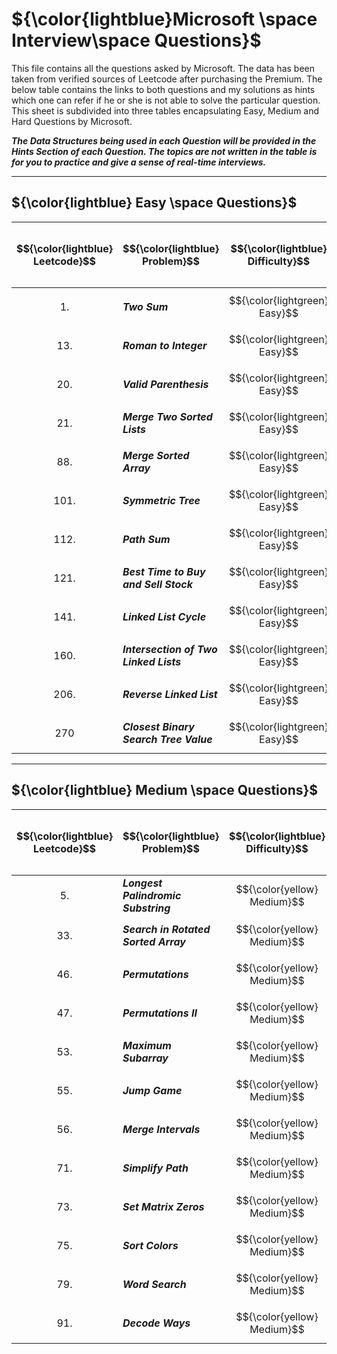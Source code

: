 # ${\color{lightblue}Microsoft \space Interview\space Questions}$

This file contains all the questions asked by Microsoft. The data has been taken from verified sources of Leetcode after purchasing the Premium. The below table contains the links to both questions and my solutions as hints which one can refer if he or she is not able to solve the particular question. This sheet is subdivided into three tables encapsulating Easy, Medium and Hard Questions by Microsoft.

***The Data Structures being used in each Question will be provided in the Hints Section of each Question. The topics are not written in the table is for you to practice and give a sense of real-time interviews.***

----


## ${\color{lightblue} Easy \space Questions}$

| $${\color{lightblue} Leetcode}$$ | $${\color{lightblue} Problem}$$ | $${\color{lightblue} Difficulty}$$ | $${\color{lightblue} Description}$$ | $${\color{lightblue} Hints}$$ | $${\color{lightblue} Base\space / \space Premium}$$ |
|-|-|-|-|-|-|
| $${1.}$$ | ***Two Sum*** | $${\color{lightgreen} Easy}$$ | [Problem1](https://leetcode.com/problems/two-sum/description/) | [Hints](https://leetcode.com/problems/two-sum/solutions/5321177/two-sum-simplified-java/) | $${\color{green} Base}$$ |
| $${13.}$$ | ***Roman to Integer*** | $${\color{lightgreen} Easy}$$ | [Problem13](https://leetcode.com/problems/roman-to-integer/description/) | [Hints](https://leetcode.com/problems/roman-to-integer/solutions/5321829/roman-to-integer-simplified-java/) | $${\color{green} Base}$$ | 
| $${20.}$$ | ***Valid Parenthesis*** | $${\color{lightgreen} Easy}$$ | [Problem20](https://leetcode.com/problems/valid-parentheses/description/) | [Hints](https://leetcode.com/problems/valid-parentheses/solutions/5250279/valid-parenthesis-simplified-java/) | $${\color{green} Base}$$ |
| $${21.}$$ | ***Merge Two Sorted Lists*** | $${\color{lightgreen} Easy}$$ | [Problem21](https://leetcode.com/problems/merge-two-sorted-lists/description/) | [Hints](https://leetcode.com/problems/merge-two-sorted-lists/solutions/5322100/merge-two-sorted-lists-simplified-java/) | $${\color{green} Base}$$ |
| $${88.}$$ | ***Merge Sorted Array*** | $${\color{lightgreen} Easy}$$ | [Problem88](https://leetcode.com/problems/merge-sorted-array/description/) | [Hints](https://leetcode.com/problems/merge-sorted-array/solutions/5322193/merge-sorted-array-simplified-java/) | $${\color{green} Base}$$ |
| $${101.}$$ | ***Symmetric Tree*** | $${\color{lightgreen} Easy}$$ | [Problem101](https://leetcode.com/problems/symmetric-tree/description/) | [Hints](https://leetcode.com/problems/symmetric-tree/solutions/5322234/symmetric-tree-simplified-java/) | $${\color{green} Base}$$ |
| $${112.}$$ | ***Path Sum*** | $${\color{lightgreen} Easy}$$ | [Problem112](https://leetcode.com/problems/path-sum/description/) | [Hints](https://leetcode.com/problems/path-sum/solutions/5322283/path-sum-simplified-java/) | $${\color{green} Base}$$ |
| $${121.}$$ | ***Best Time to Buy and Sell Stock*** | $${\color{lightgreen} Easy}$$ | [Problem121](https://leetcode.com/problems/best-time-to-buy-and-sell-stock/description/) | [Hints](https://leetcode.com/problems/best-time-to-buy-and-sell-stock/solutions/5324667/best-time-to-buy-and-sell-stock-simplified-java/) | $${\color{green} Base}$$ |
| $${141.}$$ | ***Linked List Cycle*** | $${\color{lightgreen} Easy}$$ | [Problem141](https://leetcode.com/problems/linked-list-cycle/description/) | [Hints](https://leetcode.com/problems/linked-list-cycle/description/) | $${\color{green} Base}$$ |
| $${160.}$$ | ***Intersection of Two Linked Lists*** | $${\color{lightgreen} Easy}$$ | [Problem160](https://leetcode.com/problems/intersection-of-two-linked-lists/description/) | [Hints](https://leetcode.com/problems/intersection-of-two-linked-lists/solutions/5325236/intersection-of-two-linked-lists-simplified-java/) | $${\color{green} Base}$$ |
| $${206.}$$ | ***Reverse Linked List*** | $${\color{lightgreen} Easy}$$ | [Problem206](https://leetcode.com/problems/reverse-linked-list/description/) | [Hints](https://leetcode.com/problems/reverse-linked-list/solutions/5325447/reverse-linked-list-simplified-java/) | $${\color{green} Base}$$ |
| $${270}$$ | ***Closest Binary Search Tree Value*** | $${\color{lightgreen} Easy}$$ | [Problem270](https://leetcode.com/problems/closest-binary-search-tree-value/) | [Hints](https://leetcode.com/problems/closest-binary-search-tree-value/) | $${\color{orange} Premium}$$ |

----

## ${\color{lightblue} Medium \space Questions}$

| $${\color{lightblue} Leetcode}$$ | $${\color{lightblue} Problem}$$ | $${\color{lightblue} Difficulty}$$ | $${\color{lightblue} Description}$$ | $${\color{lightblue} Hints}$$ | $${\color{lightblue} Base\space / \space Premium}$$ |
|-|-|-|-|-|-|
| $${5.}$$ | ***Longest Palindromic Substring*** | $${\color{yellow} Medium}$$ | [Problem5](https://leetcode.com/problems/longest-palindromic-substring/description/) | [Hints](https://leetcode.com/problems/longest-palindromic-substring/solutions/5327759/longest-palindromic-substring-simplified-java/) | $${\color{green} Base}$$ |
| $${33.}$$ | ***Search in Rotated Sorted Array*** | $${\color{yellow} Medium}$$ | [Problem33](https://leetcode.com/problems/search-in-rotated-sorted-array/description/) | [Hints](https://leetcode.com/problems/search-in-rotated-sorted-array/solutions/5331041/search-in-rotated-sorted-array-simplified-java/) | $${\color{green} Base}$$ |
| $${46.}$$ | ***Permutations*** | $${\color{yellow} Medium}$$ | [Problem46](https://leetcode.com/problems/permutations/description/) | [Hints](https://leetcode.com/problems/permutations/solutions/5331168/permutations-simplified-java/) | $${\color{green} Base}$$ |
| $${47.}$$ | ***Permutations II*** | $${\color{yellow} Medium}$$ | [Problem47](https://leetcode.com/problems/permutations-ii/description/) | [Hints](https://leetcode.com/problems/permutations-ii/solutions/5331235/permutations-ii-simplified-java/) | $${\color{green} Base}$$ |
| $${53.}$$ | ***Maximum Subarray*** | $${\color{yellow} Medium}$$ | [Problem53](https://leetcode.com/problems/maximum-subarray/description/) | [Hints](https://leetcode.com/problems/maximum-subarray/solutions/5331314/maximum-subarray-simplified-java/) | $${\color{green} Base}$$ |
| $${55.}$$ | ***Jump Game*** | $${\color{yellow} Medium}$$ | [Problem55](https://leetcode.com/problems/jump-game/description/) | [Hints](https://leetcode.com/problems/jump-game/solutions/5331605/jump-game-simplified-java/) | $${\color{green} Base}$$ |
| $${56.}$$ | ***Merge Intervals*** | $${\color{yellow} Medium}$$ | [Problem56](https://leetcode.com/problems/merge-intervals/description/) | [Hints](https://leetcode.com/problems/merge-intervals/solutions/5331637/merge-intervals-simplified-java/) | $${\color{green} Base}$$ |
| $${71.}$$ | ***Simplify Path*** | $${\color{yellow} Medium}$$ | [Problem71](https://leetcode.com/problems/simplify-path/description/) | [Hints](https://leetcode.com/problems/simplify-path/solutions/5331724/simplify-path-simplified-java/) | $${\color{green} Base}$$ |
| $${73.}$$ | ***Set Matrix Zeros*** | $${\color{yellow} Medium}$$ | [Problem73](https://leetcode.com/problems/set-matrix-zeroes/description/) | [Hints](https://leetcode.com/problems/set-matrix-zeroes/solutions/5331789/set-matrix-zeros-simplified-java/) | $${\color{green} Base}$$ |
| $${75.}$$ | ***Sort Colors*** | $${\color{yellow} Medium}$$ | [Problem75](https://leetcode.com/problems/sort-colors/description/) | [Hints](https://leetcode.com/problems/sort-colors/solutions/5298817/sort-colors-simplified-java/) | $${\color{green} Base}$$ |
| $${79.}$$ | ***Word Search*** | $${\color{yellow} Medium}$$ | [Problem79](https://leetcode.com/problems/word-search/description/) | [Hints](https://leetcode.com/problems/word-search/solutions/5331935/word-search-simplified-java/) | $${\color{green} Base}$$ |
| $${91.}$$ | ***Decode Ways*** | $${\color{yellow} Medium}$$ | [Problem91](https://leetcode.com/problems/decode-ways/description/) | [Hints](https://leetcode.com/problems/decode-ways/solutions/5332174/decode-ways-simplified-java/) | $${\color{green} Base}$$ |
























